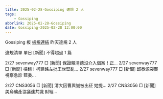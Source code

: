 ```yaml
---
title: 2025-02-28-Gossiping 違規 2 人
tags:
    - Gossiping
abbrlink: 2025-02-28-Gossiping
date: Gossiping-2025-02-28 12:00:00
---
```

Gossiping 板 [板規連結](https://www.ptt.cc/bbs/Gossiping/M.1637425085.A.07D.html)
昨天違規 2 人
<!-- more -->

違規清單
單日 [新聞] 不得超過 1 篇

2/27 sevenway777 □ [新聞] 保證賴清德沒介入個案！正…
2/27 sevenway777 □ [新聞] 槓翻！柯建銘左批王世堅亂…
2/27 sevenway777 □ [新聞] 邱泰源突襲視察急診 藍委…

2/27 CNS3056 □ [新聞] 清大因曹興誠被出征 她提…
2/27 CNS3056 □ [新聞] 美烏礦產協議達共識 財經…